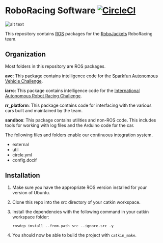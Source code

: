 # RoboRacing Software [![CircleCI](https://circleci.com/gh/RoboJackets/roboracing-software.svg?style=svg)](https://circleci.com/gh/RoboJackets/roboracing-software)

![alt text](https://raw.githubusercontent.com/wiki/RoboJackets/roboracing-software/images/RaceCar.JPG "Picture of first RoboRacing car.")

This repository contains [ROS](http://ros.org) packages for the [RoboJackets](http://robojackets.org) RoboRacing team.

## Organization

Most folders in this repository are ROS packages.

**avc**: This package contains intelligence code for the [Sparkfun Autonomous Vehicle Challenge](http://avc.sparkfun.com).

**iarrc**: This package contains intelligence code for the [International Autonomous Robot Racing Challenge](http://robotracing.wordpress.com).

**rr_platform**: This package contains code for interfacing with the various cars built and maintained by the team.

**sandbox**: This package contains utilities and non-ROS code. This includes tools for working with log files and the Arduino code for the car.

The following files and folders enable our continuous integration system.

* external
* util
* circle.yml
* config.docif

## Installation

1. Make sure you have the appropriate ROS version installed for your version of Ubuntu.

2. Clone this repo into the _src_ directory of your catkin workspace.

3. Install the dependencies with the following command in your catkin workspace folder:

   ```
   rosdep install --from-path src --ignore-src -y
   ```

4. You should now be able to build the project with `catkin_make`.
